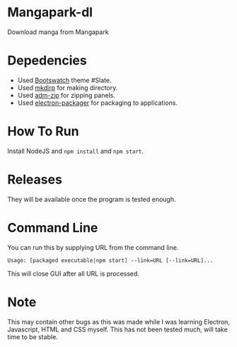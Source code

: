 # Mangapark-dl
Download manga from Mangapark

# Depedencies

* Used [Bootswatch](https://bootswatch.com/) theme #Slate.
* Used [mkdirp](https://www.npmjs.com/package/mkdirp) for making directory.
* Used [adm-zip](https://www.npmjs.com/package/adm-zip) for zipping panels.
* Used [electron-packager](https://www.npmjs.com/package/electron-packager) for packaging to applications.

# How To Run

Install NodeJS and `npm install` and `npm start`.

# Releases

They will be available once the program is tested enough.

# Command Line

You can run this by supplying URL from the command line.

`Usage: [packaged executable|npm start] --link=URL [--link=URL]...`

This will close GUI after all URL is processed.

# Note

This may contain other bugs as this was made while I was learning Electron, Javascript, HTML and CSS myself.
This has not been tested much, will take time to be stable.